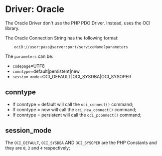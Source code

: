# Driver: Oracle

The Oracle Driver don't use the PHP PDO Driver. Instead, uses the OCI library.

The Oracle Connection String has the following format:


```text
    oci8://user:pass@server:port/serviceName?parameters
```

The `parameters` can be:

* `codepage`=UTF8
* `conntype`=default|persistent|new
* `session_mode`=OCI_DEFAULT|OCI_SYSDBA|OCI_SYSOPER

## conntype

* If conntype = default will call the `oci_connect()` command;
* If conntype = new will call the `oci_new_connect()` command;
* If conntype = persistent will call the `oci_pconnect()` command;

## session_mode

The `OCI_DEFAULT`, `OCI_SYSDBA` AND `OCI_SYSOPER` are the PHP Constants 
and they are `0`, `2` and `4` respectively;